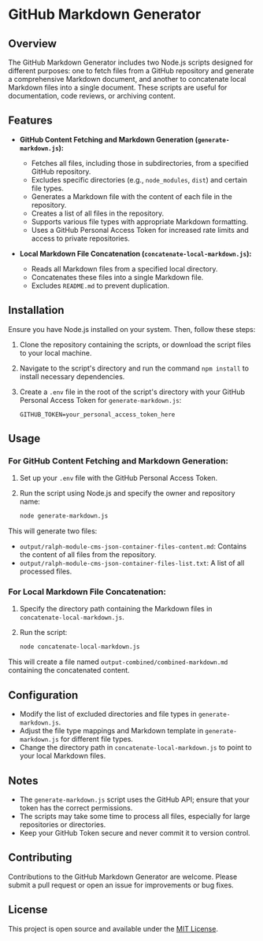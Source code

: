 # GitHub Markdown Generator

## Overview

The GitHub Markdown Generator includes two Node.js scripts designed for different purposes: one to fetch files from a GitHub repository and generate a comprehensive Markdown document, and another to concatenate local Markdown files into a single document. These scripts are useful for documentation, code reviews, or archiving content.

## Features

- **GitHub Content Fetching and Markdown Generation (`generate-markdown.js`):**
  - Fetches all files, including those in subdirectories, from a specified GitHub repository.
  - Excludes specific directories (e.g., `node_modules`, `dist`) and certain file types.
  - Generates a Markdown file with the content of each file in the repository.
  - Creates a list of all files in the repository.
  - Supports various file types with appropriate Markdown formatting.
  - Uses a GitHub Personal Access Token for increased rate limits and access to private repositories.

- **Local Markdown File Concatenation (`concatenate-local-markdown.js`):**
  - Reads all Markdown files from a specified local directory.
  - Concatenates these files into a single Markdown file.
  - Excludes `README.md` to prevent duplication.

## Installation

Ensure you have Node.js installed on your system. Then, follow these steps:

1. Clone the repository containing the scripts, or download the script files to your local machine.
2. Navigate to the script's directory and run the command `npm install` to install necessary dependencies.
3. Create a `.env` file in the root of the script's directory with your GitHub Personal Access Token for `generate-markdown.js`:

   ```env
   GITHUB_TOKEN=your_personal_access_token_here
   ```

## Usage

### For GitHub Content Fetching and Markdown Generation:

1. Set up your `.env` file with the GitHub Personal Access Token.
2. Run the script using Node.js and specify the owner and repository name:

   ```bash
   node generate-markdown.js
   ```

This will generate two files:
   - `output/ralph-module-cms-json-container-files-content.md`: Contains the content of all files from the repository.
   - `output/ralph-module-cms-json-container-files-list.txt`: A list of all processed files.

### For Local Markdown File Concatenation:

1. Specify the directory path containing the Markdown files in `concatenate-local-markdown.js`.
2. Run the script:

   ```bash
   node concatenate-local-markdown.js
   ```

This will create a file named `output-combined/combined-markdown.md` containing the concatenated content.

## Configuration

- Modify the list of excluded directories and file types in `generate-markdown.js`.
- Adjust the file type mappings and Markdown template in `generate-markdown.js` for different file types.
- Change the directory path in `concatenate-local-markdown.js` to point to your local Markdown files.

## Notes

- The `generate-markdown.js` script uses the GitHub API; ensure that your token has the correct permissions.
- The scripts may take some time to process all files, especially for large repositories or directories.
- Keep your GitHub Token secure and never commit it to version control.

## Contributing

Contributions to the GitHub Markdown Generator are welcome. Please submit a pull request or open an issue for improvements or bug fixes.

## License

This project is open source and available under the [MIT License](LICENSE).
